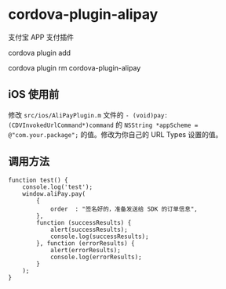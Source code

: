 # cordova-plugin-alipay

支付宝 APP 支付插件

cordova plugin add

cordova plugin rm cordova-plugin-alipay

## iOS 使用前
修改 ``` src/ios/AliPayPlugin.m ``` 文件的 ``` - (void)pay:(CDVInvokedUrlCommand*)command ``` 的 ``` NSString *appScheme = @"com.your.package"; ``` 的值。修改为你自己的 URL Types 设置的值。

## 调用方法

```
function test() {
    console.log('test');
    window.aliPay.pay(
        {
            order  : "签名好的，准备发送给 SDK 的订单信息",
        },
        function (successResults) {
            alert(successResults);
            console.log(successResults);
        }, function (errorResults) {
            alert(errorResults);
            console.log(errorResults);
        }
    );
}
```
